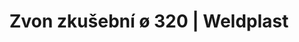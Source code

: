 ---
Filename: "zvon-zkusebni-o-320"
Link: "file:/Users/vinayakpatel/Downloads/www.weldplast.cz/zvon-zkusebni-o-320"
product_name: "Zvon vakuový zkušebníkulatý, ø 320"
product_id: "Obj. číslo:153.026"
title: "Zvon zkušební ø 320 | Weldplast"
product_desc: "Leister VAKUOVÝ ZKUŠEBNÍ ZVON na testování těsnosti svarů pomocí změny podtlaku s manometrem.Jednoduché a přesné testováníKulatý tvar ideální pro testování detailůVčetně manometruKompletní testovací zařízení se skládá ze zvonu (kulatého nebo hranatého) a vývěvy."
product_specs: "Rozměry (D x ø)mm320"
product_downloads: "ZVON ZKUŠEBNÍ - produktový list stáhnout"
href: "https://www.weldplast.cz/files/zvon-s-vyvevou-produktovy-list-eng-1.pdf, https://www.weldplast.cz/files/zvon-s-vyvevou-produktovy-list-eng-1.pdf"
p_desc_2: "Leister VAKUOVÝ ZKUŠEBNÍ ZVON na testování těsnosti svarů pomocí změny podtlaku s manometrem.Jednoduché a přesné testováníKulatý tvar ideální pro testování detailůVčetně manometruKompletní testovací zařízení se skládá ze zvonu (kulatého nebo hranatého) a vývěvy."
accessories: "Pumpa vákuová230 V, vč. kufru, 5 m hadice, množství vzduchu 3,5/4,2 m3/hZvon vakuový zkušebníhranatý, 810 mm x 310 mm"
similar_products: ""
---